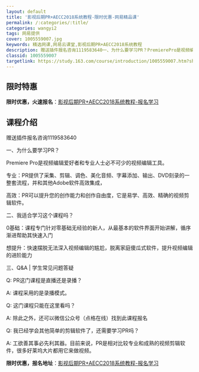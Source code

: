 ```yaml
---
layout: default
title: '影视后期PR+AECC2018系统教程-限时优惠-网易精品课'
permalink: /:categories/:title/
categories: wangyi2
tags: 网易提供
cover: 1005559007.jpg
keywords: 精选网课,网易云课堂,影视后期PR+AECC2018系统教程
description: 赠送插件报名咨询1119583640一、为什么要学习PR？PremierePro是视频编辑爱好者和专业人士必不可少的视频
classid: 1005559007
targetlink: https://study.163.com/course/introduction/1005559007.htm?share=1&shareId=1025206652&utm_campaign=share&utm_medium=iphoneShare&utm_source=&utm_u=1025206652
---
```


## 限时特惠

**限时优惠，火速报名**：[影视后期PR+AECC2018系统教程-报名学习](https://study.163.com/course/introduction/1005559007.htm?share=1&shareId=1025206652&utm_campaign=share&utm_medium=iphoneShare&utm_source=&utm_u=1025206652)

## 课程介绍

赠送插件报名咨询1119583640

一、为什么要学习PR？

Premiere Pro是视频编辑爱好者和专业人士必不可少的视频编辑工具。



专业：PR提供了采集、剪辑、调色、美化音频、字幕添加、输出、DVD刻录的一整套流程，并和其他Adobe软件高效集成，

高效：PR可以提升您的创作能力和创作自由度，它是易学、高效、精确的视频剪辑软件。



二、我适合学习这个课程吗？

0基础：课程专门针对零基础无经验的新人，从最基本的软件界面开始讲解，循序渐进帮助其快速入门 

想提升：快速摆脱无法深入视频编辑的尴尬，脱离家庭傻瓜式软件，提升视频编辑的进阶能力



三、Q&A | 学生常见问题答疑

Q:  PR这门课程是直播还是录播？

A: 课程采用的是录播模式。



Q: 这门课程只能在这里看吗？

A: 除此之外，还可以微信公众号（点格在线）找到此课程报名



Q:  我已经学会其他简单的剪辑软件了，还需要学习PR吗？

A: 工欲善其事必先利其器。目前来说，PR是相对比较专业和成熟的视频剪辑软件，很多好莱坞大片都用它来做视频。

**限时优惠，报名地址**：[影视后期PR+AECC2018系统教程-报名学习](https://study.163.com/course/introduction/1005559007.htm?share=1&shareId=1025206652&utm_campaign=share&utm_medium=iphoneShare&utm_source=&utm_u=1025206652)

